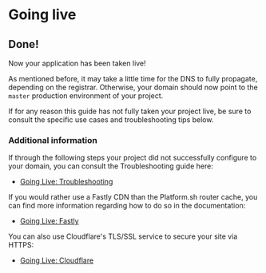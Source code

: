 # Going live

## Done!

Now your application has been taken live!

As mentioned before, it may take a little time for the DNS to fully propagate, depending on the registrar. Otherwise, your domain should now point to the `master` production environment of your project.

If for any reason this guide has not fully taken your project live, be sure to consult the specific use cases and troubleshooting tips below.

### Additional information

If through the following steps your project did not successfully configure to your domain, you can consult the Troubleshooting guide here:

* [Going Live: Troubleshooting](/golive/troubleshoot.md)

If you would rather use a Fastly CDN than the Platform.sh router cache, you can find more information regarding how to do so in the documentation:

* [Going Live: Fastly](/golive/steps/fastly.md)

You can also use Cloudflare's TLS/SSL service to secure your site via HTTPS:

* [Going Live: Cloudflare](/golive/steps/cloudflare.md)

<div id = "buttons"></div>

<script>
$(document).ready(function(){
  var navButtons = {type: "navigation", prev: getPathObj("prev"), div: "buttons"};
  makeButton(navButtons);
});
</script>

